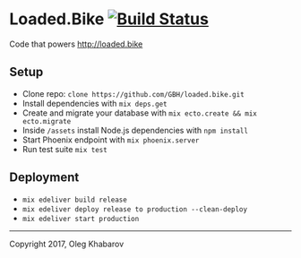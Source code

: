 # Loaded.Bike [![Build Status](https://travis-ci.org/GBH/loaded.bike.svg?branch=master)](https://travis-ci.org/GBH/loaded.bike)

Code that powers http://loaded.bike

## Setup

* Clone repo: `clone https://github.com/GBH/loaded.bike.git`
* Install dependencies with `mix deps.get`
* Create and migrate your database with `mix ecto.create && mix ecto.migrate`
* Inside `/assets` install Node.js dependencies with `npm install`
* Start Phoenix endpoint with `mix phoenix.server`
* Run test suite `mix test`

## Deployment

* `mix edeliver build release`
* `mix edeliver deploy release to production --clean-deploy`
* `mix edeliver start production`

---

Copyright 2017, Oleg Khabarov
